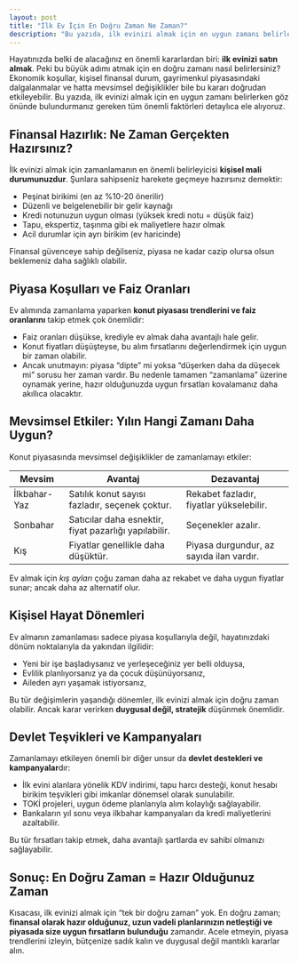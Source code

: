 ```yaml
---
layout: post
title: "İlk Ev İçin En Doğru Zaman Ne Zaman?"
description: "Bu yazıda, ilk evinizi almak için en uygun zamanı belirlerken göz önünde bulundurmanız gereken tüm önemli faktörleri detaylıca ele alıyoruz."
---
```


Hayatınızda belki de alacağınız en önemli kararlardan biri: **ilk evinizi satın almak**. Peki bu büyük adımı atmak için en doğru zamanı nasıl belirlersiniz? Ekonomik koşullar, kişisel finansal durum, gayrimenkul piyasasındaki dalgalanmalar ve hatta mevsimsel değişiklikler bile bu kararı doğrudan etkileyebilir. Bu yazıda, ilk evinizi almak için en uygun zamanı belirlerken göz önünde bulundurmanız gereken tüm önemli faktörleri detaylıca ele alıyoruz.

## Finansal Hazırlık: Ne Zaman Gerçekten Hazırsınız?

İlk evinizi almak için zamanlamanın en önemli belirleyicisi **kişisel mali durumunuzdur**. Şunlara sahipseniz harekete geçmeye hazırsınız demektir:

- Peşinat birikimi (en az %10-20 önerilir)
- Düzenli ve belgelenebilir bir gelir kaynağı
- Kredi notunuzun uygun olması (yüksek kredi notu = düşük faiz)
- Tapu, ekspertiz, taşınma gibi ek maliyetlere hazır olmak
- Acil durumlar için ayrı birikim (ev haricinde)

Finansal güvenceye sahip değilseniz, piyasa ne kadar cazip olursa olsun beklemeniz daha sağlıklı olabilir.

## Piyasa Koşulları ve Faiz Oranları

Ev alımında zamanlama yaparken **konut piyasası trendlerini ve faiz oranlarını** takip etmek çok önemlidir:

- Faiz oranları düşükse, krediyle ev almak daha avantajlı hale gelir.
- Konut fiyatları düşüşteyse, bu alım fırsatlarını değerlendirmek için uygun bir zaman olabilir.
- Ancak unutmayın: piyasa “dipte” mi yoksa “düşerken daha da düşecek mi” sorusu her zaman vardır. Bu nedenle tamamen “zamanlama” üzerine oynamak yerine, hazır olduğunuzda uygun fırsatları kovalamanız daha akıllıca olacaktır.

## Mevsimsel Etkiler: Yılın Hangi Zamanı Daha Uygun?

Konut piyasasında mevsimsel değişiklikler de zamanlamayı etkiler:

| Mevsim       | Avantaj                                               | Dezavantaj                               |
| ------------ | ----------------------------------------------------- | ---------------------------------------- |
| İlkbahar-Yaz | Satılık konut sayısı fazladır, seçenek çoktur.        | Rekabet fazladır, fiyatlar yükselebilir. |
| Sonbahar     | Satıcılar daha esnektir, fiyat pazarlığı yapılabilir. | Seçenekler azalır.                       |
| Kış          | Fiyatlar genellikle daha düşüktür.                    | Piyasa durgundur, az sayıda ilan vardır. |

Ev almak için *kış ayları* çoğu zaman daha az rekabet ve daha uygun fiyatlar sunar; ancak daha az alternatif olur.

## Kişisel Hayat Dönemleri

Ev almanın zamanlaması sadece piyasa koşullarıyla değil, hayatınızdaki dönüm noktalarıyla da yakından ilgilidir:

- Yeni bir işe başladıysanız ve yerleşeceğiniz yer belli olduysa,
- Evlilik planlıyorsanız ya da çocuk düşünüyorsanız,
- Aileden ayrı yaşamak istiyorsanız,

Bu tür değişimlerin yaşandığı dönemler, ilk evinizi almak için doğru zaman olabilir. Ancak karar verirken **duygusal değil, stratejik** düşünmek önemlidir.

## Devlet Teşvikleri ve Kampanyaları

Zamanlamayı etkileyen önemli bir diğer unsur da **devlet destekleri ve kampanyalar**dır:

- İlk evini alanlara yönelik KDV indirimi, tapu harcı desteği, konut hesabı birikim teşvikleri gibi imkanlar dönemsel olarak sunulabilir.
- TOKİ projeleri, uygun ödeme planlarıyla alım kolaylığı sağlayabilir.
- Bankaların yıl sonu veya ilkbahar kampanyaları da kredi maliyetlerini azaltabilir.

Bu tür fırsatları takip etmek, daha avantajlı şartlarda ev sahibi olmanızı sağlayabilir.

## Sonuç: En Doğru Zaman = Hazır Olduğunuz Zaman

Kısacası, ilk evinizi almak için “tek bir doğru zaman” yok. En doğru zaman; **finansal olarak hazır olduğunuz, uzun vadeli planlarınızın netleştiği ve piyasada size uygun fırsatların bulunduğu** zamandır. Acele etmeyin, piyasa trendlerini izleyin, bütçenize sadık kalın ve duygusal değil mantıklı kararlar alın.